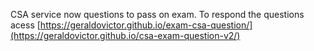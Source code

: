CSA service now questions to pass on exam. To respond the questions acess [https://geraldovictor.github.io/exam-csa-question/](https://geraldovictor.github.io/csa-exam-question-v2/)
